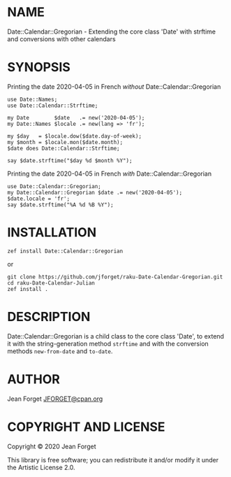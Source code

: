 NAME
====

Date::Calendar::Gregorian - Extending the core class 'Date' with strftime and conversions with other calendars

SYNOPSIS
========

Printing the date 2020-04-05 in French _without_ Date::Calendar::Gregorian

```perl6
use Date::Names;
use Date::Calendar::Strftime;

my Date        $date   .= new('2020-04-05');
my Date::Names $locale .= new(lang => 'fr');

my $day   = $locale.dow($date.day-of-week);
my $month = $locale.mon($date.month);
$date does Date::Calendar::Strftime;

say $date.strftime("$day %d $month %Y");
```

Printing the date 2020-04-05 in French _with_ Date::Calendar::Gregorian

```perl6
use Date::Calendar::Gregorian;
my Date::Calendar::Gregorian $date .= new('2020-04-05');
$date.locale = 'fr';
say $date.strftime("%A %d %B %Y");
```

INSTALLATION
============

```shell
zef install Date::Calendar::Gregorian
```

or

```shell
git clone https://github.com/jforget/raku-Date-Calendar-Gregorian.git
cd raku-Date-Calendar-Julian
zef install .
```

DESCRIPTION
===========

Date::Calendar::Gregorian is a  child class to the  core class 'Date',
to extend it with the string-generation method `strftime` and with the
conversion methods `new-from-date` and `to-date`.

AUTHOR
======

Jean Forget <JFORGET@cpan.org>

COPYRIGHT AND LICENSE
=====================

Copyright © 2020 Jean Forget

This library is  free software; you can redistribute  it and/or modify
it under the Artistic License 2.0.

